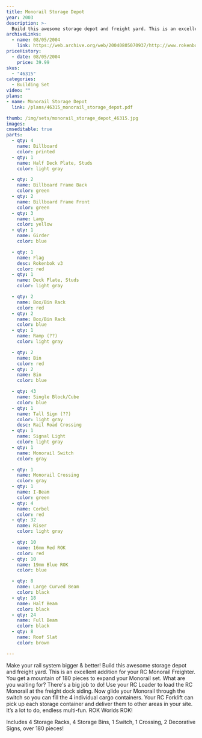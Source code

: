 ```yaml
---
title: Monorail Storage Depot
year: 2003
description: >-
  Build this awesome storage depot and freight yard. This is an excellent addition for your RC Monorail Freighter. You get a mountain of 180 pieces to expand your Monorail set.
archiveLinks:
  - name: 08/05/2004
    link: https://web.archive.org/web/20040805070937/http://www.rokenbok.com/catalog/pd_46315.html
priceHistory:
  - date: 08/05/2004
    price: 39.99
skus:
  - "46315"
categories:
  - Building Set
video: ""
plans:
- name: Monorail Storage Depot
  link: /plans/46315_monorail_storage_depot.pdf

thumb: /img/sets/monorail_storage_depot_46315.jpg
images:
cmseditable: true
parts:
  - qty: 4
    name: Billboard
    color: printed
  - qty: 1
    name: Half Deck Plate, Studs
    color: light gray

  - qty: 2
    name: Billboard Frame Back
    color: green
  - qty: 2
    name: Billboard Frame Front
    color: green
  - qty: 3
    name: Lamp
    color: yellow
  - qty: 1
    name: Girder
    color: blue

  - qty: 1
    name: Flag
    desc: Rokenbok v3
    color: red
  - qty: 1
    name: Deck Plate, Studs
    color: light gray

  - qty: 2
    name: Box/Bin Rack
    color: red
  - qty: 2
    name: Box/Bin Rack
    color: blue
  - qty: 1
    name: Ramp (??)
    color: light gray

  - qty: 2
    name: Bin
    color: red
  - qty: 2
    name: Bin
    color: blue

  - qty: 43
    name: Single Block/Cube
    color: blue
  - qty: 1
    name: Tall Sign (??)
    color: light gray
    desc: Rail Road Crossing
  - qty: 1
    name: Signal Light
    color: light gray
  - qty: 1
    name: Monorail Switch
    color: gray

  - qty: 1
    name: Monorail Crossing
    color: gray
  - qty: 1
    name: I-Beam
    color: green
  - qty: 4
    name: Corbel
    color: red
  - qty: 32
    name: Riser
    color: light gray

  - qty: 10
    name: 16mm Red ROK
    color: red
  - qty: 10
    name: 19mm Blue ROK
    color: blue

  - qty: 8
    name: Large Curved Beam
    color: black
  - qty: 18
    name: Half Beam
    color: black
  - qty: 24
    name: Full Beam
    color: black
  - qty: 8
    name: Roof Slat
    color: brown

---
```


Make your rail system bigger & better!
Build this awesome storage depot and freight yard. This is an excellent addition for your RC Monorail Freighter. You get a mountain of 180 pieces to expand your Monorail set. What are you waiting for? There's a big job to do! Use your RC Loader to load the RC Monorail at the freight dock siding. Now glide your Monorail through the switch so you can fill the 4 individual cargo containers. Your RC Forklift can pick up each storage container and deliver them to other areas in your site. It’s a lot to do, endless multi-fun. ROK Worlds ROK!

Includes 4 Storage Racks, 4 Storage Bins, 1 Switch, 1 Crossing, 2 Decorative Signs, over 180 pieces!

